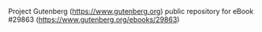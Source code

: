 Project Gutenberg (https://www.gutenberg.org) public repository for eBook #29863 (https://www.gutenberg.org/ebooks/29863)
